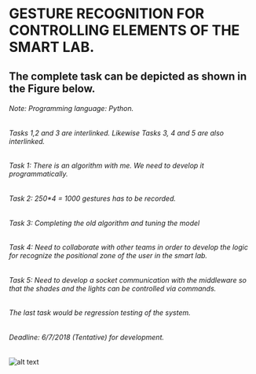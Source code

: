 # GESTURE RECOGNITION FOR CONTROLLING ELEMENTS OF THE SMART LAB.
## The complete task can be depicted as shown in the Figure below.
###### Note: Programming language: Python.
###### Tasks 1,2 and 3 are interlinked. Likewise Tasks 3, 4 and 5 are also interlinked.
###### Task 1: There is an algorithm with me. We need to develop it programmatically.
###### Task 2: 250*4 = 1000 gestures has to be recorded.
###### Task 3: Completing the old algorithm and tuning the model
###### Task 4: Need to collaborate with other teams in order to develop the logic for recognize the positional zone of the user in the smart lab.
###### Task 5: Need to develop a socket communication with the middleware so that the shades and the lights can be controlled via commands.
###### The last task would be regression testing of the system.
###### Deadline: 6/7/2018 (Tentative) for development.

![alt text](https://raw.githubusercontent.com/Pradeepcbk/Gesture-Recognition-and-controlling-an-automation-environment/develop/img.png)
